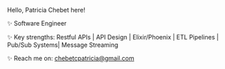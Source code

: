 Hello, Patricia Chebet here!

✨ Software Engineer

✨ Key strengths: Restful APIs | API Design | Elixir/Phoenix 
| ETL Pipelines | Pub/Sub Systems| Message Streaming

✨ Reach me on: chebetcpatricia@gmail.com

<!--
**PatriciaChebet/PatriciaChebet** is a ✨ _special_ ✨ repository because its `README.md` (this file) appears on your GitHub profile.

Here are some ideas to get you started:
- 
-->

